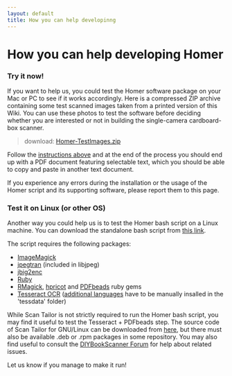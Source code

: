 ```yaml
---
layout: default
title: How you can help developinng
---
```


# How you can help developing Homer #


### Try it now! ###

If you want to help us, you could test the Homer software package on your Mac or PC to see if it works accordingly. Here is a compressed ZIP archive containing some test scanned images taken from a printed version of this Wiki. You can use these photos to test the software before deciding whether you are interested or not in building the single-camera cardboard-box scanner.

> download: [Homer-TestImages.zip][test-images-donwload]

Follow the [instructions above](/lupocos/Homer/wiki/how-to-process-the-images) and at the end of the process you should end up with a PDF document featuring selectable text, which you should be able to copy and paste in another text document.

If you experience any errors during the installation or the usage of the Homer script and its supporting software, please report them to this page.


### Test it on Linux (or other OS) ###
 
Another way you could help us is to test the Homer bash script on a Linux machine. You can download the standalone bash script from [this link](/lupocos/Homer/wiki/documentation).

The script requires the following packages:

- [ImageMagick][30]
- [jpegtran][31] (included in libjpeg)
- [jbig2enc][32]
- [Ruby][33]
- [RMagick][34], [hpricot][35] and [PDFbeads][25] ruby gems
- [Tesseract OCR][23] ([additional languages][26] have to be manually insalled in the 'tessdata' folder)

While Scan Tailor is not strictly required to run the Homer bash script, you may find it useful to test the Tesseract + PDFbeads step. The source code of Scan Tailor for GNU/Linux can be downloaded from [here][29], but there must also be available .deb or .rpm packages in some repository. You may also find useful to consult the [DIYBookScanner Forum][36] for help about related issues.

Let us know if you manage to make it run!

 [test-images-donwload]: http://dl.dropbox.com/u/189038/#
 [23]: http://code.google.com/p/tesseract-ocr/ "Tesseract OCR"
 [24]: http://en.wikipedia.org/wiki/HOCR "hOCR (from Wikipedia)"
 [25]: http://rubygems.org/gems/pdfbeads "PDFbeads | RubyGems.org"
 [26]: http://code.google.com/p/tesseract-ocr/downloads/list "Download List | Tesseract OCR"
 [27]: http://acrobatusers.com/tutorials/better-pdf-ocr-clearscan-smaller-looks-better "Clear Scan: How it works"
 [28]: http://en.wikipedia.org/wiki/JBIG2 "JBIG2 (from Wikipedia)"
 [29]: http://scantailor.sourceforge.net/?q=en/node/3 "Download | Scan Tailor"
 [30]: http://www.imagemagick.org/script/index.php "ImageMagick.org"
 [31]: http://jpegclub.org/ "JPEGClub.org"
 [32]: https://github.com/agl/jbig2enc "agl/jbig2enc - GitHub"
 [33]: http://www.ruby-lang.org/ "Ruby Programming Language"
 [34]: http://rmagick.rubyforge.org/ "RMagick Download Page"
 [35]: http://rubygems.org/gems/hpricot "Hpricot | RubyGems.org"
 [36]: http://www.diybookscanner.org/forum/ "DIY Book Scanning | A forum dedicated to book scanning, open source, DIY digitization"